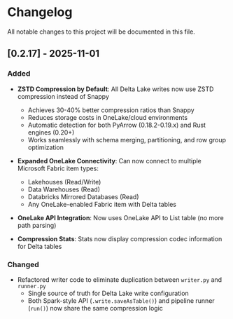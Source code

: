 # Changelog

All notable changes to this project will be documented in this file.

## [0.2.17] - 2025-11-01

### Added
- **ZSTD Compression by Default**: All Delta Lake writes now use ZSTD compression instead of Snappy
  - Achieves 30-40% better compression ratios than Snappy
  - Reduces storage costs in OneLake/cloud environments
  - Automatic detection for both PyArrow (0.18.2-0.19.x) and Rust engines (0.20+)
  - Works seamlessly with schema merging, partitioning, and row group optimization

- **Expanded OneLake Connectivity**: Can now connect to multiple Microsoft Fabric item types:
  - Lakehouses (Read/Write)
  - Data Warehouses (Read)
  - Databricks Mirrored Databases (Read)
  - Any OneLake-enabled Fabric item with Delta tables

- **OneLake API Integration**: Now uses OneLake API to List table (no more path parsing)

- **Compression Stats**: Stats now display compression codec information for Delta tables

### Changed
- Refactored writer code to eliminate duplication between `writer.py` and `runner.py`
  - Single source of truth for Delta Lake write configuration
  - Both Spark-style API (`.write.saveAsTable()`) and pipeline runner (`run()`) now share the same compression logic


